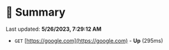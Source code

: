 # 📖 Summary
Last updated: **5/26/2023, 7:29:12 AM**

- `GET` [https://google.com](https://google.com) - **Up** (295ms)
